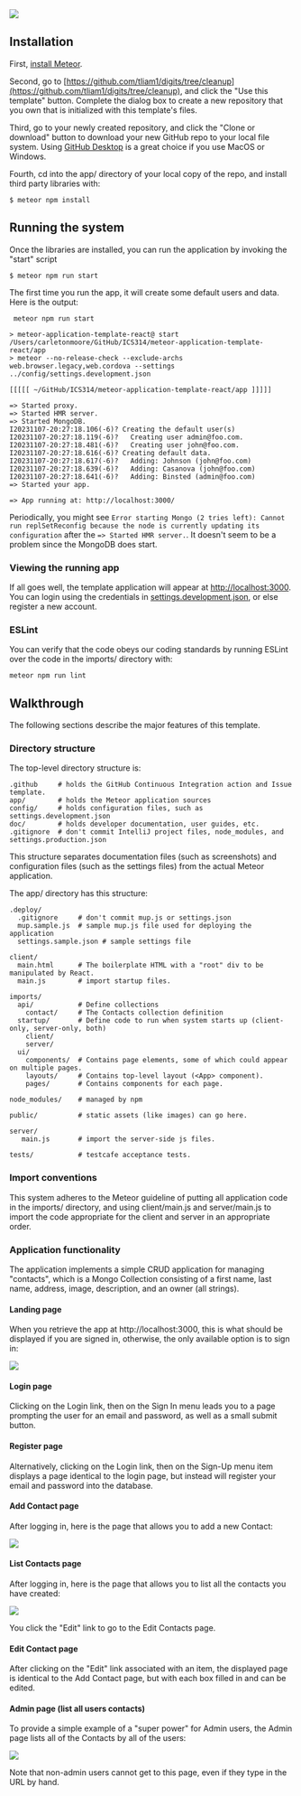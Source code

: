 <img src="doc/Digits-HomePage.JPG">

## Installation

First, [install Meteor](https://www.meteor.com/install).

Second, go to [https://github.com/tliam1/digits/tree/cleanup](https://github.com/tliam1/digits/tree/cleanup), and click the "Use this template" button. Complete the dialog box to create a new repository that you own that is initialized with this template's files.

Third, go to your newly created repository, and click the "Clone or download" button to download your new GitHub repo to your local file system.  Using [GitHub Desktop](https://desktop.github.com/) is a great choice if you use MacOS or Windows.

Fourth, cd into the app/ directory of your local copy of the repo, and install third party libraries with:

```
$ meteor npm install
```

## Running the system

Once the libraries are installed, you can run the application by invoking the "start" script

```
$ meteor npm run start
```

The first time you run the app, it will create some default users and data. Here is the output:

```
 meteor npm run start 

> meteor-application-template-react@ start /Users/carletonmoore/GitHub/ICS314/meteor-application-template-react/app
> meteor --no-release-check --exclude-archs web.browser.legacy,web.cordova --settings ../config/settings.development.json

[[[[[ ~/GitHub/ICS314/meteor-application-template-react/app ]]]]]

=> Started proxy.
=> Started HMR server.                        
=> Started MongoDB.
I20231107-20:27:18.106(-6)? Creating the default user(s)
I20231107-20:27:18.119(-6)?   Creating user admin@foo.com.
I20231107-20:27:18.481(-6)?   Creating user john@foo.com.
I20231107-20:27:18.616(-6)? Creating default data.
I20231107-20:27:18.617(-6)?   Adding: Johnson (john@foo.com)
I20231107-20:27:18.639(-6)?   Adding: Casanova (john@foo.com)
I20231107-20:27:18.641(-6)?   Adding: Binsted (admin@foo.com)
=> Started your app.

=> App running at: http://localhost:3000/
```

Periodically, you might see `Error starting Mongo (2 tries left): Cannot run replSetReconfig because the node is currently updating its configuration` after the `=> Started HMR server.`. It doesn't seem to be a problem since the MongoDB does start.

### Viewing the running app

If all goes well, the template application will appear at [http://localhost:3000](http://localhost:3000).  You can login using the credentials in [settings.development.json](https://github.com/tliam1/digits/blob/main/config/settings.development.json), or else register a new account.

### ESLint

You can verify that the code obeys our coding standards by running ESLint over the code in the imports/ directory with:

```
meteor npm run lint
```

## Walkthrough

The following sections describe the major features of this template.

### Directory structure

The top-level directory structure is:

```
.github     # holds the GitHub Continuous Integration action and Issue template.
app/        # holds the Meteor application sources
config/     # holds configuration files, such as settings.development.json
doc/        # holds developer documentation, user guides, etc.
.gitignore  # don't commit IntelliJ project files, node_modules, and settings.production.json
```

This structure separates documentation files (such as screenshots) and configuration files (such as the settings files) from the actual Meteor application.

The app/ directory has this structure:

```
.deploy/
  .gitignore     # don't commit mup.js or settings.json
  mup.sample.js  # sample mup.js file used for deploying the application
  settings.sample.json # sample settings file
  
client/
  main.html      # The boilerplate HTML with a "root" div to be manipulated by React.
  main.js        # import startup files.

imports/
  api/           # Define collections
    contact/     # The Contacts collection definition
  startup/       # Define code to run when system starts up (client-only, server-only, both)
    client/
    server/
  ui/
    components/  # Contains page elements, some of which could appear on multiple pages.
    layouts/     # Contains top-level layout (<App> component).
    pages/       # Contains components for each page.

node_modules/    # managed by npm

public/          # static assets (like images) can go here.

server/
   main.js       # import the server-side js files.
   
tests/           # testcafe acceptance tests.
```

### Import conventions

This system adheres to the Meteor guideline of putting all application code in the imports/ directory, and using client/main.js and server/main.js to import the code appropriate for the client and server in an appropriate order.

### Application functionality

The application implements a simple CRUD application for managing "contacts", which is a Mongo Collection consisting of a first name, last name, address, image, description, and an owner (all strings).

#### Landing page

When you retrieve the app at http://localhost:3000, this is what should be displayed if you are signed in, otherwise, the only available option is to sign in:

<img src="doc/Digits-HomePage.JPG">

#### Login page

Clicking on the Login link, then on the Sign In menu leads you to a page prompting the user for an email and password, as well as a small submit button.

#### Register page

Alternatively, clicking on the Login link, then on the Sign-Up menu item displays a page identical to the login page, but instead will register your email and password into the database.

#### Add Contact page

After logging in, here is the page that allows you to add a new Contact:

<img src="doc/Add-Contact-Page.JPG">

#### List Contacts page

After logging in, here is the page that allows you to list all the contacts you have created:

<img src="doc/List-Contacts-Page.JPG">

You click the "Edit" link to go to the Edit Contacts page.

#### Edit Contact page

After clicking on the "Edit" link associated with an item, the displayed page is identical to the Add Contact page, but with each box filled in and can be edited.

#### Admin page (list all users contacts)

To provide a simple example of a "super power" for Admin users, the Admin page lists all of the Contacts by all of the users:

<img src="doc/Admin-List-Contacts.JPG">

Note that non-admin users cannot get to this page, even if they type in the URL by hand.
